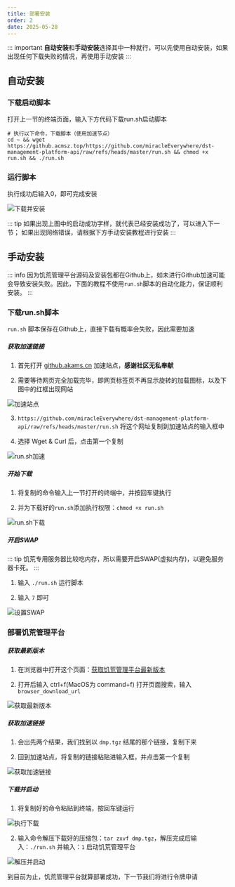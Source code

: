```yaml
---
title: 部署安装
order: 2
date: 2025-05-28
---
```


::: important
**自动安装**和**手动安装**选择其中一种就行，可以先使用自动安装，如果出现任何下载失败的情况，再使用手动安装
:::

## 自动安装
### 下载启动脚本
打开上一节的终端页面，输入下方代码下载run.sh启动脚本

```shell
# 执行以下命令，下载脚本（使用加速节点）
cd ~ && wget https://github.acmsz.top/https://github.com/miracleEverywhere/dst-management-platform-api/raw/refs/heads/master/run.sh && chmod +x run.sh && ./run.sh
```

### 运行脚本
执行成功后输入0，即可完成安装

![下载并安装](./assets/install/run-sh-0.png)

::: tip
如果出现上图中的启动成功字样，就代表已经安装成功了，可以进入下一节；
如果出现网络错误，请根据下方手动安装教程进行安装
:::

## 手动安装

::: info
因为饥荒管理平台源码及安装包都在Github上，如未进行Github加速可能会导致安装失败。因此，下面的教程不使用`run.sh`脚本的自动化能力，保证顺利安装。
:::

### 下载run.sh脚本
<code>run.sh</code> 脚本保存在Github上，直接下载有概率会失败，因此需要加速
##### 获取加速链接
1. 首先打开 [github.akams.cn](https://github.akams.cn) 加速站点，<strong>感谢社区无私奉献</strong>

2. 需要等待网页完全加载完毕，即网页标签页不再显示旋转的加载图标，以及下图中的红框出现网站

![加速站点](./assets/install/akams.png)

3. `https://github.com/miracleEverywhere/dst-management-platform-api/raw/refs/heads/master/run.sh` 将这个网址复制到加速站点的输入框中

4. 选择 Wget & Curl 后，点击第一个复制

![run.sh加速](./assets/install/runshproxy.png)

##### 开始下载
1. 将复制的命令输入上一节打开的终端中，并按回车键执行

2. 并为下载好的`run.sh`添加执行权限：`chmod +x run.sh`

![run.sh下载](./assets/install/runshdownload.png)

##### 开启SWAP
::: tip
饥荒专用服务器比较吃内存，所以需要开启SWAP(虚拟内存)，以避免服务器卡死。
:::

1. 输入 `./run.sh` 运行脚本

2. 输入 `7` 即可

![设置SWAP](./assets/install/swap.png)

### 部署饥荒管理平台
##### 获取最新版本
1. 在浏览器中打开这个页面：[获取饥荒管理平台最新版本](https://api.github.com/repos/miracleEverywhere/dst-management-platform-api/releases/latest)

2. 打开后输入 ctrl+f(MacOS为 command+f) 打开页面搜索，输入`browser_download_url`

![获取最新版本](./assets/install/latestdmp.png)

##### 获取加速链接
1. 会出先两个结果，我们找到以 `dmp.tgz` 结尾的那个链接，复制下来

2. 回到加速站点，将复制的链接粘贴进输入框，并点击第一个复制

![获取加速链接](./assets/install/dmpproxy.png)

##### 下载并启动
1. 将复制好的命令粘贴到终端，按回车键运行

![执行下载](./assets/install/downloaddmp.png)

2. 输入命令解压下载好的压缩包：`tar zxvf dmp.tgz`，解压完成后输入：`./run.sh` 并输入：`1` 启动饥荒管理平台

![解压并启动](./assets/install/startup.png)

到目前为止，饥荒管理平台就算部署成功，下一节我们将进行令牌申请